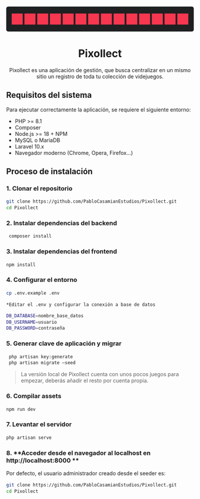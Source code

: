
<div align="center">

![Header](public/images/header.png)
# Pixollect

Pixollect es una aplicación de gestión, que busca centralizar en un mismo sitio un registro de toda tu colección de videjuegos. 

</div>

## Requisitos del sistema

Para ejecutar correctamente la aplicación, se requiere el siguiente entorno:

- PHP >= 8.1
- Composer
- Node.js >= 18 + NPM
- MySQL o MariaDB
- Laravel 10.x
- Navegador moderno (Chrome, Opera, Firefox...)

## Proceso de instalación

### 1. **Clonar el repositorio**
   ```bash
   git clone https://github.com/PabloCasamianEstudios/Pixollect.git
   cd Pixollect
```

### 2. **Instalar dependencias del backend**
   ```bash
    composer install
```

### 3. **Instalar dependencias del frontend**
   ```bash
   npm install
```

### 4. **Configurar el entorno**
   ```bash
   cp .env.example .env
```

    *Editar el .env y configurar la conexión a base de datos

   ```bash
   DB_DATABASE=nombre_base_datos
DB_USERNAME=usuario
DB_PASSWORD=contraseña
```

### 5. **Generar clave de aplicación y migrar**
   ```bash
    php artisan key:generate
    php artisan migrate –seed
```

> La versión local de Pixollect cuenta con unos pocos juegos para empezar, deberás añadir el resto por cuenta propia.

### 6. **Compilar assets**
   ```bash
   npm run dev
```

### 7. **Levantar el servidor**
   ```bash
   php artisan serve
```

### 8. **Acceder desde el navegador al localhost en http://localhost:8000 **

Por defecto, el usuario administrador creado desde el seeder es: 
   ```bash
   git clone https://github.com/PabloCasamianEstudios/Pixollect.git
   cd Pixollect
```

